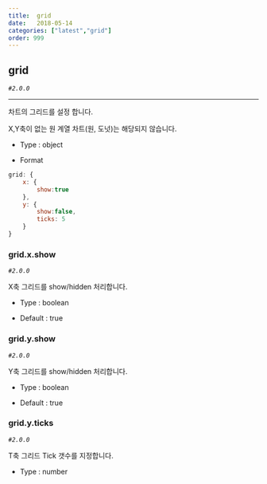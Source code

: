```yaml
---
title:  grid
date:   2018-05-14
categories: ["latest","grid"]
order: 999
---
```


## grid

_`#2.0.0`_

---

차트의 그리드를 설정 합니다.

X,Y축이 없는 원 계열 차트(원, 도넛)는 해당되지 않습니다.

* Type : object

* Format
```javascript
grid: {
    x: { 
        show:true
    },
    y: { 
        show:false,
        ticks: 5
    }
}
```


### grid.x.show

_`#2.0.0`_

X축 그리드를 show/hidden 처리합니다.

* Type : boolean

* Default : true

### grid.y.show

_`#2.0.0`_

Y축 그리드를 show/hidden 처리합니다.

* Type : boolean

* Default : true

### grid.y.ticks

_`#2.0.0`_

T축 그리드 Tick 갯수를 지정합니다.

* Type : number
